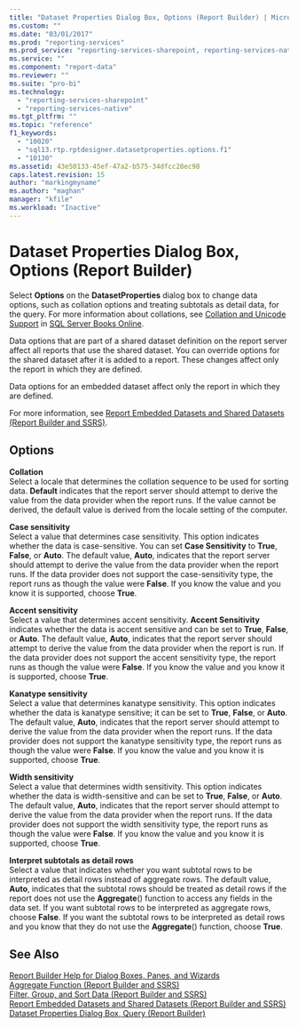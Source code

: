 ```yaml
---
title: "Dataset Properties Dialog Box, Options (Report Builder) | Microsoft Docs"
ms.custom: ""
ms.date: "03/01/2017"
ms.prod: "reporting-services"
ms.prod_service: "reporting-services-sharepoint, reporting-services-native"
ms.service: ""
ms.component: "report-data"
ms.reviewer: ""
ms.suite: "pro-bi"
ms.technology: 
  - "reporting-services-sharepoint"
  - "reporting-services-native"
ms.tgt_pltfrm: ""
ms.topic: "reference"
f1_keywords: 
  - "10020"
  - "sql13.rtp.rptdesigner.datasetproperties.options.f1"
  - "10130"
ms.assetid: 43e50133-45ef-47a2-b575-34dfcc28ec98
caps.latest.revision: 15
author: "markingmyname"
ms.author: "maghan"
manager: "kfile"
ms.workload: "Inactive"
---
```

# Dataset Properties Dialog Box, Options (Report Builder)
  Select **Options** on the **DatasetProperties** dialog box to change data options, such as collation options and treating subtotals as detail data, for the query. For more information about collations, see [Collation and Unicode Support](../../relational-databases/collations/collation-and-unicode-support.md) in [SQL Server Books Online](http://go.microsoft.com/fwlink/?linkid=98335).  
  
 Data options that are part of a shared dataset definition on the report server affect all reports that use the shared dataset. You can override options for the shared dataset after it is added to a report. These changes affect only the report in which they are defined.  
  
 Data options for an embedded dataset affect only the report in which they are defined.  
  
 For more information, see [Report Embedded Datasets and Shared Datasets &#40;Report Builder and SSRS&#41;](../../reporting-services/report-data/report-embedded-datasets-and-shared-datasets-report-builder-and-ssrs.md).  
  
## Options  
 **Collation**  
 Select a locale that determines the collation sequence to be used for sorting data. **Default** indicates that the report server should attempt to derive the value from the data provider when the report runs. If the value cannot be derived, the default value is derived from the locale setting of the computer.  
  
 **Case sensitivity**  
 Select a value that determines case sensitivity. This option indicates whether the data is case-sensitive. You can set **Case Sensitivity** to **True**, **False**, or **Auto**. The default value, **Auto**, indicates that the report server should attempt to derive the value from the data provider when the report runs. If the data provider does not support the case-sensitivity type, the report runs as though the value were **False**. If you know the value and you know it is supported, choose **True**.  
  
 **Accent sensitivity**  
 Select a value that determines accent sensitivity. **Accent Sensitivity** indicates whether the data is accent sensitive and can be set to **True**, **False**, or **Auto**. The default value, **Auto**, indicates that the report server should attempt to derive the value from the data provider when the report is run. If the data provider does not support the accent sensitivity type, the report runs as though the value were **False**. If you know the value and you know it is supported, choose **True**.  
  
 **Kanatype sensitivity**  
 Select a value that determines kanatype sensitivity. This option indicates whether the data is kanatype sensitive; it can be set to **True**, **False**, or **Auto**. The default value, **Auto**, indicates that the report server should attempt to derive the value from the data provider when the report runs. If the data provider does not support the kanatype sensitivity type, the report runs as though the value were **False**. If you know the value and you know it is supported, choose **True**.  
  
 **Width sensitivity**  
 Select a value that determines width sensitivity. This option indicates whether the data is width-sensitive and can be set to **True**, **False**, or **Auto**. The default value, **Auto**, indicates that the report server should attempt to derive the value from the data provider when the report runs. If the data provider does not support the width sensitivity type, the report runs as though the value were **False**. If you know the value and you know it is supported, choose **True**.  
  
 **Interpret subtotals as detail rows**  
 Select a value that indicates whether you want subtotal rows to be interpreted as detail rows instead of aggregate rows. The default value, **Auto**, indicates that the subtotal rows should be treated as detail rows if the report does not use the **Aggregate**() function to access any fields in the data set. If you want subtotal rows to be interpreted as aggregate rows, choose **False**. If you want the subtotal rows to be interpreted as detail rows and you know that they do not use the **Aggregate**() function, choose **True**.  
  
## See Also  
 [Report Builder Help for Dialog Boxes, Panes, and Wizards](http://msdn.microsoft.com/en-us/2da24891-0b6d-4d3c-8b18-81b98752642f)   
 [Aggregate Function &#40;Report Builder and SSRS&#41;](../../reporting-services/report-design/report-builder-functions-aggregate-function.md)   
 [Filter, Group, and Sort Data &#40;Report Builder and SSRS&#41;](../../reporting-services/report-design/filter-group-and-sort-data-report-builder-and-ssrs.md)   
 [Report Embedded Datasets and Shared Datasets &#40;Report Builder and SSRS&#41;](../../reporting-services/report-data/report-embedded-datasets-and-shared-datasets-report-builder-and-ssrs.md)   
 [Dataset Properties Dialog Box, Query &#40;Report Builder&#41;](../../reporting-services/report-data/dataset-properties-dialog-box-query-report-builder.md)  
  
  
